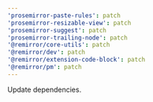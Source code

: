 ```yaml
---
'prosemirror-paste-rules': patch
'prosemirror-resizable-view': patch
'prosemirror-suggest': patch
'prosemirror-trailing-node': patch
'@remirror/core-utils': patch
'@remirror/dev': patch
'@remirror/extension-code-block': patch
'@remirror/pm': patch
---
```


Update dependencies.
